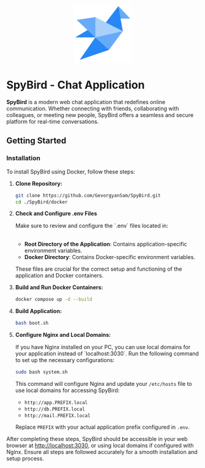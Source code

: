 <p align="center"><img src="./resources/assets/icon.png" width="150" alt="SpyBird Logo"></p>

# SpyBird - Chat Application

**SpyBird** is a modern web chat application that redefines online communication. Whether connecting with friends, collaborating with colleagues, or meeting new people, SpyBird offers a seamless and secure platform for real-time conversations.

## Getting Started

### Installation

To install SpyBird using Docker, follow these steps:

1. **Clone Repository:**

    ```bash
    git clone https://github.com/GevorgyanSam/SpyBird.git
    cd ./SpyBird/docker
    ```

2. **Check and Configure .env Files**

    <div style="margin-top: 15px;">
    Make sure to review and configure the `.env` files located in:<br><br>

    - **Root Directory of the Application**: Contains application-specific environment variables.
    - **Docker Directory**: Contains Docker-specific environment variables.

    These files are crucial for the correct setup and functioning of the application and Docker containers.
    </div>

3. **Build and Run Docker Containers:**

    ```bash
    docker compose up -d --build
    ```

4. **Build Application:**

    ```bash
    bash boot.sh
    ```
5. **Configure Nginx and Local Domains:**

    <div style="margin-top: 15px;">
    If you have Nginx installed on your PC, you can use local domains for your application instead of `localhost:3030`. Run the following command to set up the necessary configurations:

    ```bash
    sudo bash system.sh
    ```

    This command will configure Nginx and update your `/etc/hosts` file to use local domains for accessing SpyBird:

    - `http://app.PREFIX.local`
    - `http://db.PREFIX.local`
    - `http://mail.PREFIX.local`

    Replace `PREFIX` with your actual application prefix configured in `.env`.
    </div>

After completing these steps, SpyBird should be accessible in your web browser at [http://localhost:3030](http://localhost:3030), or using local domains if configured with Nginx. Ensure all steps are followed accurately for a smooth installation and setup process.
